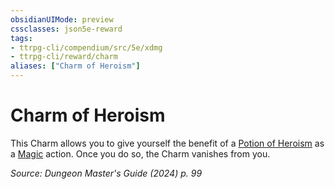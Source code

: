 ```yaml
---
obsidianUIMode: preview
cssclasses: json5e-reward
tags:
- ttrpg-cli/compendium/src/5e/xdmg
- ttrpg-cli/reward/charm
aliases: ["Charm of Heroism"]
---
```

# Charm of Heroism

This Charm allows you to give yourself the benefit of a [Potion of Heroism](3-Mechanics/CLI/items/potion-of-heroism-xdmg.md) as a [Magic](3-Mechanics/CLI/rules/actions.md#Magic) action. Once you do so, the Charm vanishes from you.

*Source: Dungeon Master's Guide (2024) p. 99*